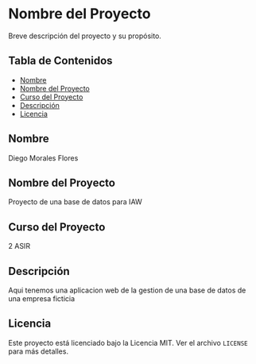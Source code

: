 # Nombre del Proyecto

Breve descripción del proyecto y su propósito.

## Tabla de Contenidos
- [Nombre](#nombre)
- [Nombre del Proyecto](#nombre-del-proyecto)
- [Curso del Proyecto](#curso-del-proyecto)
- [Descripción](#descripción)
- [Licencia](#licencia)

## Nombre
Diego Morales Flores

## Nombre del Proyecto
Proyecto de una base de datos para IAW

## Curso del Proyecto
2 ASIR

## Descripción
Aqui tenemos una aplicacion web de la gestion de una base de datos de una empresa ficticia

## Licencia

Este proyecto está licenciado bajo la Licencia MIT. Ver el archivo `LICENSE` para más detalles.
